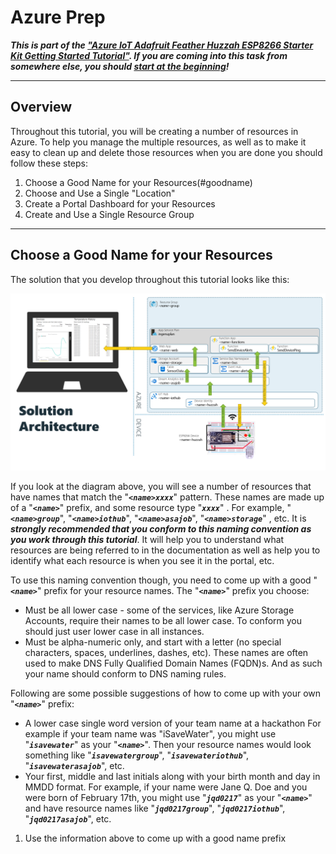 # Azure Prep

**_This is part of the <a target="_blank" href="http://aka.ms/aziot-huzesp-tut">"Azure IoT Adafruit Feather Huzzah ESP8266 Starter Kit Getting Started Tutorial"</a>. If you are coming into this task from somewhere else, you should <a target="_blank" href="http://aka.ms/aziot-huzesp-tut">start at the beginning</a>!_**

---

<a name="overview"></a>

## Overview

Throughout this tutorial, you will be creating a number of resources in Azure.  To help you manage the multiple resources, as well as to make it easy to clean up and delete those resources when you are done you should follow these steps:

1. Choose a Good Name for your Resources(#goodname)
1. Choose and Use a Single "Location"
1. Create a Portal Dashboard for your Resources
1. Create and Use a Single Resource Group

---
<a name="goodname"></a>

## Choose a Good Name for your Resources

The solution that you develop throughout this tutorial looks like this:

![Solution Architecture](../../Images/SolutionArchitecture.png)

If you look at the diagram above, you will see a number of resources that have names that match the "**_`<name>xxxx`_**" pattern.  These names are made up of a "**_`<name>`_**" prefix, and some resource type "**_`xxxx`_**" .  For example, "**_`<name>group`_**", "**_`<name>iothub`_**", "**_`<name>asajob`_**", "**_`<name>storage`_**" , etc.  It is **_strongly recommended that you conform to this naming convention as you work through this tutorial_**.  It will help you to understand what resources are being referred to in the documentation as well as help you to identify what each resource is when you see it in the portal, etc.

To use this naming convention though, you need to come up with a good "**_`<name>`_**" prefix for your resource names.  The "**_`<name>`_**" prefix you choose:

- Must be all lower case - some of the services, like Azure Storage Accounts, require their names to be all lower case.  To conform you should just user lower case in all instances.
- Must be alpha-numeric only, and start with a letter (no special characters, spaces, underlines, dashes, etc). These names are often used to make DNS Fully Qualified Domain Names (FQDN)s.  And as such your name should conform to DNS naming rules.


Following are some possible suggestions of how to come up with your own "**_`<name>`_**" prefix:

- A lower case single word version of your team name at a hackathon  For example if your team name was "iSaveWater", you might use "**_`isavewater`_**" as your "**_`<name>`_**".  Then your resource names would look something like  "**_`isavewatergroup`_**", "**_`isavewateriothub`_**", "**_`isavewaterasajob`_**", etc.
- Your first, middle and last initials along with your birth month and day in MMDD format.  For example, if your name were Jane Q. Doe and you were born of February 17th, you might use "**_`jqd0217`_**" as your "**_`<name>`_**" and have resource names like "**_`jqd0217group`_**", "**_`jqd0217iothub`_**", "**_`jqd0217asajob`_**", etc.

1. Use the information above to come up with a good name prefix




